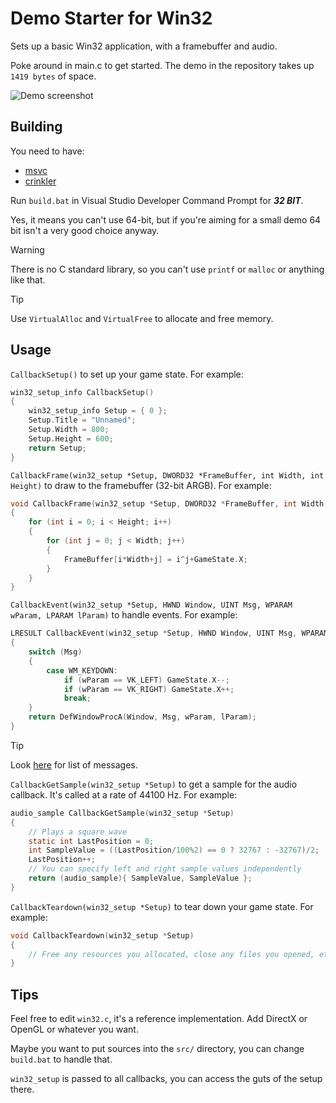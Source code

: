 # Demo Starter for Win32

Sets up a basic Win32 application, with a framebuffer and audio.

Poke around in main.c to get started. The demo in the repository takes up `1419 bytes` of space.

![Demo screenshot](https://ske.land/r/boxesese.3ay.png)

## Building

You need to have:
 - [msvc](https://visualstudio.microsoft.com/visual-cpp-build-tools/)
 - [crinkler](https://github.com/runestubbe/Crinkler)

Run `build.bat` in Visual Studio Developer Command Prompt for ***32 BIT***.

Yes, it means you can't use 64-bit, but if you're aiming for a small demo 64 bit isn't a very good choice anyway.

> [!WARNING]
> There is no C standard library, so you can't use `printf` or `malloc` or anything like that. 

> [!TIP]
> Use `VirtualAlloc` and `VirtualFree` to allocate and free memory.

## Usage

`CallbackSetup()` to set up your game state. For example:
```c
win32_setup_info CallbackSetup()
{
    win32_setup_info Setup = { 0 };
    Setup.Title = "Unnamed";
    Setup.Width = 800;
    Setup.Height = 600;
    return Setup;
}
```

`CallbackFrame(win32_setup *Setup, DWORD32 *FrameBuffer, int Width, int Height)` to draw to the framebuffer (32-bit ARGB). For example:
```c
void CallbackFrame(win32_setup *Setup, DWORD32 *FrameBuffer, int Width, int Height)
{
    for (int i = 0; i < Height; i++)
    {
        for (int j = 0; j < Width; j++)
        {
            FrameBuffer[i*Width+j] = i^j+GameState.X;
        }
    }
}
```

`CallbackEvent(win32_setup *Setup, HWND Window, UINT Msg, WPARAM wParam, LPARAM lParam)` to handle events. For example:
```c
LRESULT CallbackEvent(win32_setup *Setup, HWND Window, UINT Msg, WPARAM wParam, LPARAM lParam)
{
    switch (Msg)
    {
        case WM_KEYDOWN:
            if (wParam == VK_LEFT) GameState.X--;   
            if (wParam == VK_RIGHT) GameState.X++;
            break;
    }
    return DefWindowProcA(Window, Msg, wParam, lParam);
}
``` 
> [!TIP]
> Look [here](https://www.autoitscript.com/autoit3/docs/appendix/WinMsgCodes.htm) for list of messages. 

`CallbackGetSample(win32_setup *Setup)` to get a sample for the audio callback. It's called at a rate of 44100 Hz. For example:
```c
audio_sample CallbackGetSample(win32_setup *Setup)
{
    // Plays a square wave
    static int LastPosition = 0;
    int SampleValue = ((LastPosition/100%2) == 0 ? 32767 : -32767)/2;
    LastPosition++;
    // You can specify left and right sample values independently
    return (audio_sample){ SampleValue, SampleValue };
}
```

`CallbackTeardown(win32_setup *Setup)` to tear down your game state. For example:
```c
void CallbackTeardown(win32_setup *Setup)
{
    // Free any resources you allocated, close any files you opened, etc.
}
```

## Tips

Feel free to edit `win32.c`, it's a reference implementation. Add DirectX or OpenGL or whatever you want.

Maybe you want to put sources into the `src/` directory, you can change `build.bat` to handle that.

`win32_setup` is passed to all callbacks, you can access the guts of the setup there.

